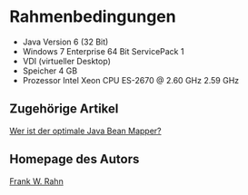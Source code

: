 # Rahmenbedingungen

* Java Version 6 (32 Bit)
* Windows 7 Enterprise 64 Bit ServicePack 1
* VDI (virtueller Desktop)
* Speicher 4 GB
* Prozessor Intel Xeon CPU ES-2670 @ 2.60 GHz 2.59 GHz

## Zugehörige Artikel
[Wer ist der optimale Java Bean Mapper?](https://www.frank-rahn.de/java-bean-mapper/?utm_source=github&utm_medium=readme&utm_campaign=performance&utm_content=bean-mapper-test-docs-jdk6)

## Homepage des Autors
[Frank W. Rahn](https://www.frank-rahn.de/?utm_source=github&utm_medium=readme&utm_campaign=performance&utm_content=bean-mapper-test-docs-jdk6)